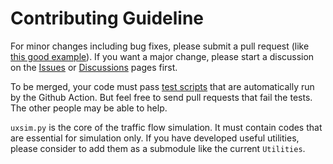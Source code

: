 # Contributing Guideline

For minor changes including bug fixes, please submit a pull request (like [this good example](https://github.com/toruseo/UXsim/pull/29)).
If you want a major change, please start a discussion on the [Issues](https://github.com/toruseo/UXsim/issues) or [Discussions](https://github.com/toruseo/UXsim/discussions) pages first.

To be merged, your code must pass [test scripts](https://github.com/toruseo/UXsim/tree/main/tests) that are automatically run by the Github Action.
But feel free to send pull requests that fail the tests. 
The other people may be able to help.

`uxsim.py` is the core of the traffic flow simulation.
It must contain codes that are essential for simulation only.
If you have developed useful utilities, please consider to add them as a submodule like the current `Utilities`.
